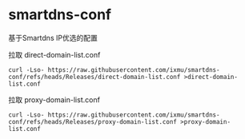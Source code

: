 # smartdns-conf
基于Smartdns IP优选的配置

拉取 direct-domain-list.conf

```
curl -Lso- https://raw.githubusercontent.com/ixmu/smartdns-conf/refs/heads/Releases/direct-domain-list.conf >direct-domain-list.conf
```

拉取 proxy-domain-list.conf

```
curl -Lso- https://raw.githubusercontent.com/ixmu/smartdns-conf/refs/heads/Releases/proxy-domain-list.conf >proxy-domain-list.conf
```
